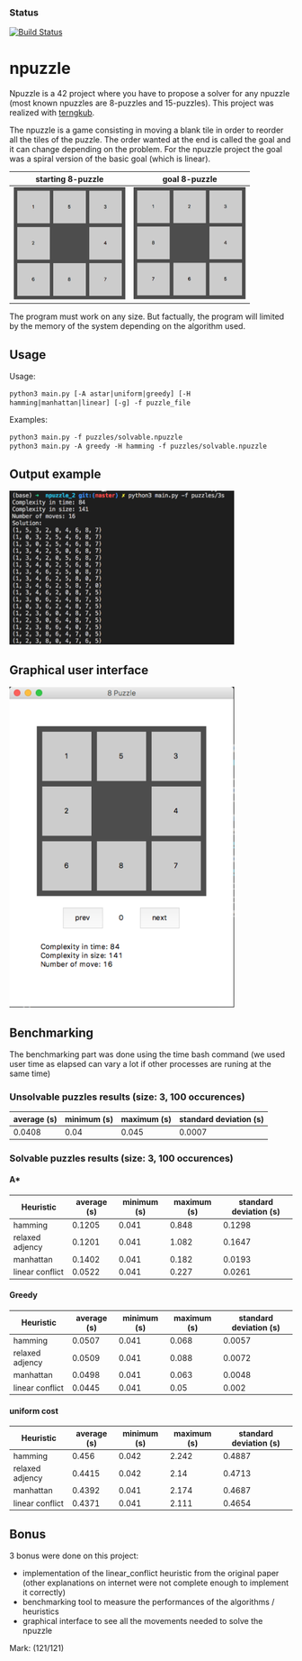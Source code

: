 ### Status
[![Build Status](https://travis-ci.org/fxbabin/npuzzle.png)](https://travis-ci.org/fxbabin/npuzzle)

# npuzzle

Npuzzle is a 42 project where you have to propose a solver for any npuzzle (most known npuzzles are 8-puzzles and 15-puzzles). This project was realized with [terngkub](https://github.com/terngkub).

The npuzzle is a game consisting in moving a blank tile in order to reorder all the tiles of the puzzle. The order wanted at the end is called the goal and it can change depending on the problem. For the npuzzle project the goal was a spiral version of the basic goal (which is linear).

starting 8-puzzle             |  goal 8-puzzle
:-------------------------:|:-------------------------:
<img src="imgs/start_8puzzle.png" alt="drawing" width="200"/>  |  <img src="imgs/goal_8puzzle.png" alt="drawing" width="200"/>

The program must work on any size. But factually, the program will limited by the memory of the system depending on the algorithm used.

## Usage



Usage:
```
python3 main.py [-A astar|uniform|greedy] [-H hamming|manhattan|linear] [-g] -f puzzle_file
```

Examples:
```
python3 main.py -f puzzles/solvable.npuzzle
python3 main.py -A greedy -H hamming -f puzzles/solvable.npuzzle
```
## Output example

<img src="imgs/npuzzle_result.png" alt="drawing" width="400"/>

## Graphical user interface

<img src="imgs/nuzzle_gui.png" alt="drawing" width="400"/>

## Benchmarking

The benchmarking part was done using the time bash command (we used user time as elapsed can vary a lot if other processes are runing at the same time)

### Unsolvable puzzles results (size: 3, 100 occurences)

| average (s) | minimum (s) | maximum (s) | standard deviation (s) |
| -------- | -------------- | ----- | --- |
| 0.0408 | 0.04 | 0.045 | 0.0007 |

### Solvable puzzles results (size: 3, 100 occurences)

#### A*
 Heuristic | average (s) | minimum (s) | maximum (s) | standard deviation (s) |
| --------- | ----------- | ----------- | ----------- | ---------------------- |
| hamming   | 0.1205 | 0.041 | 0.848 | 0.1298 |
| relaxed adjency | 0.1201 | 0.041 | 1.082 | 0.1647 |
| manhattan | 0.1402 | 0.041 | 0.182 | 0.0193 |
| linear conflict | 0.0522 | 0.041 | 0.227 | 0.0261 |

#### Greedy
| Heuristic | average (s) | minimum (s) | maximum (s) | standard deviation (s) |
| --------- | ----------- | ----------- | ----------- | ---------------------- |
| hamming | 0.0507 | 0.041 | 0.068 | 0.0057 |
| relaxed adjency | 0.0509 | 0.041 | 0.088 | 0.0072 |
| manhattan | 0.0498 | 0.041 | 0.063 | 0.0048 |
| linear conflict | 0.0445 | 0.041 | 0.05 | 0.002 |

#### uniform cost

| Heuristic | average (s) | minimum (s) | maximum (s) | standard deviation (s) |
| --------- | ----------- | ----------- | ----------- | ---------------------- |
| hamming | 0.456 | 0.042 | 2.242 | 0.4887 |
| relaxed adjency | 0.4415 | 0.042 | 2.14 | 0.4713 |
| manhattan | 0.4392 | 0.041 | 2.174 | 0.4687 |
| linear conflict | 0.4371 | 0.041 | 2.111 | 0.4654 |

## Bonus

3 bonus were done on this project:
- implementation of the linear_conflict heuristic from the original paper (other explanations on internet were not complete enough to implement it correctly)
- benchmarking tool to measure the performances of the algorithms / heuristics
- graphical interface to see all the movements needed to solve the npuzzle

Mark: (121/121)
